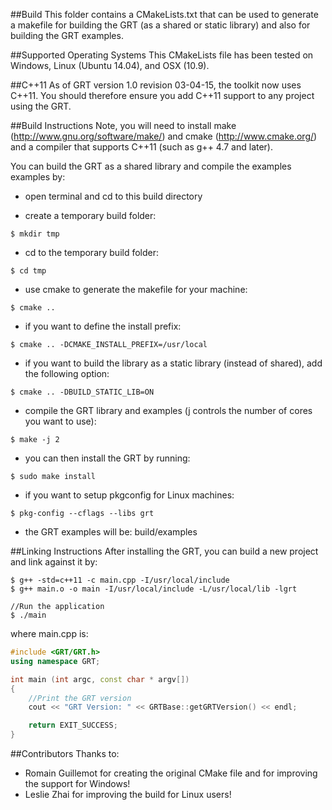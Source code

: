 ##Build
This folder contains a CMakeLists.txt that can be used to generate a makefile for building the GRT (as a shared or static library) and also for building the GRT examples.

##Supported Operating Systems
This CMakeLists file has been tested on Windows, Linux (Ubuntu 14.04), and OSX (10.9).

##C++11
As of GRT version 1.0 revision 03-04-15, the toolkit now uses C++11. You should therefore ensure you add C++11 support to any project using the GRT.

##Build Instructions
Note, you will need to install make (http://www.gnu.org/software/make/) and cmake (http://www.cmake.org/) and a compiler that supports C++11 (such as g++ 4.7 and later).

You can build the GRT as a shared library and compile the examples examples by:

- open terminal and cd to this build directory

- create a temporary build folder: 

```
$ mkdir tmp
```
	
- cd to the temporary build folder:

```
$ cd tmp
```
	
- use cmake to generate the makefile for your machine:

```
$ cmake ..
```

- if you want to define the install prefix:

```
$ cmake .. -DCMAKE_INSTALL_PREFIX=/usr/local
```

	
- if you want to build the library as a static library (instead of shared), add the following option:

```
$ cmake .. -DBUILD_STATIC_LIB=ON
```

- compile the GRT library and examples (j controls the number of cores you want to use):

```
$ make -j 2
```
	
- you can then install the GRT by running:

```
$ sudo make install
```

- if you want to setup pkgconfig for Linux machines:

```
$ pkg-config --cflags --libs grt
```
	
- the GRT examples will be: build/examples 

##Linking Instructions
After installing the GRT, you can build a new project and link against it by:

```
$ g++ -std=c++11 -c main.cpp -I/usr/local/include
$ g++ main.o -o main -I/usr/local/include -L/usr/local/lib -lgrt
	
//Run the application
$ ./main
```

where main.cpp is:

```C++
#include <GRT/GRT.h>
using namespace GRT;

int main (int argc, const char * argv[])
{
    //Print the GRT version
    cout << "GRT Version: " << GRTBase::getGRTVersion() << endl;

    return EXIT_SUCCESS;
}
```

##Contributors
Thanks to:

- Romain Guillemot for creating the original CMake file and for improving the support for Windows!
- Leslie Zhai for improving the build for Linux users!

